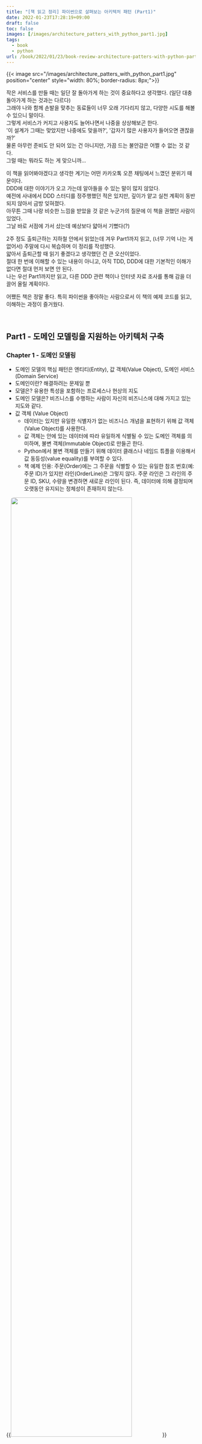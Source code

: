 ```yaml
---
title: "[책 읽고 정리] 파이썬으로 살펴보는 아키텍처 패턴 (Part1)"
date: 2022-01-23T17:28:19+09:00
draft: false
toc: false
images: [/images/architecture_patters_with_python_part1.jpg]
tags:
  - book
  - python
url: /book/2022/01/23/book-review-architecture-patters-with-python-part1/
---
```

{{< image src="/images/architecture_patters_with_python_part1.jpg" position="center" style="width: 80%; border-radius: 8px;">}}

작은 서비스를 만들 때는 일단 잘 돌아가게 하는 것이 중요하다고 생각했다. (일단 대충 돌아가게 하는 것과는 다르다)  
그래야 나와 함께 손발을 맞추는 동료들이 너무 오래 기다리지 않고, 다양한 시도를 해볼 수 있으니 말이다.  
그렇게 서비스가 커지고 사용자도 늘어나면서 나중을 상상해보곤 한다.  
'이 설계가 그때는 맞았지만 나중에도 맞을까?', '갑자기 많은 사용자가 들어오면 괜찮을까?'  
물론 아무런 준비도 안 되어 있는 건 아니지만, 가끔 드는 불안감은 어쩔 수 없는 것 같다.  
그럴 때는 뭐라도 하는 게 맞으니까...  

이 책을 읽어봐야겠다고 생각한 계기는 어떤 카카오톡 오픈 채팅에서 느꼈던 분위기 때문이다.  
DDD에 대한 이야기가 오고 가는데 알아들을 수 있는 말이 많지 않았다.  
예전에 사내에서 DDD 스터디를 정주행했던 적은 있지만, 깊이가 얕고 실천 계획이 동반되지 않아서 금방 잊혀졌다.  
아무튼 그때 나랑 비슷한 느낌을 받았을 것 같은 누군가의 질문에 이 책을 권했던 사람이 있었다.  
그날 바로 서점에 가서 샀는데 예상보다 얇아서 기뻤다(?)  

2주 정도 출퇴근하는 지하철 안에서 읽었는데 겨우 Part1까지 읽고, (너무 기억 나는 게 없어서) 주말에 다시 복습하며 이 정리를 작성했다.  
얇아서 출퇴근할 때 읽기 좋겠다고 생각했던 건 큰 오산이었다.  
절대 한 번에 이해할 수 있는 내용이 아니고, 아직 TDD, DDD에 대한 기본적인 이해가 없다면 절대 먼저 보면 안 된다.  
나는 우선 Part1까지만 읽고, 다른 DDD 관련 책이나 인터넷 자료 조사를 통해 감을 더 끌어 올릴 계획이다.  

어쨌든 책은 정말 좋다. 특히 파이썬을 좋아하는 사람으로서 이 책의 예제 코드를 읽고, 이해하는 과정이 즐거웠다.  


<br/>

## Part1 - 도메인 모델링을 지원하는 아키텍처 구축
### Chapter 1 - 도메인 모델링
- 도메인 모델의 핵심 패턴은 엔티티(Entity), 값 객체(Value Object), 도메인 서비스(Domain Service)
- 도메인이란? 해결하려는 문제일 뿐
- 모델은? 유용한 특성을 포함하는 프로세스나 현상의 지도
- 도메인 모델은? 비즈니스를 수행하는 사람이 자신의 비즈니스에 대해 가지고 있는 지도와 같다.
- 값 객체 (Value Object)
  - 데이터는 있지만 유일한 식별자가 없는 비즈니스 개념을 표현하기 위해 값 객체(Value Object)를 사용한다.
  - 값 객체는 안에 있는 데이터에 따라 유일하게 식별될 수 있는 도메인 객체를 의미하며, 불변 객체(Immutable Object)로 만들곤 한다.
  - Python에서 불변 객체를 만들기 위해 데이터 클래스나 네임드 튜플을 이용해서 값 동등성(value equality)를 부여할 수 있다.
  -   책 예제 인용: 주문(Order)에는 그 주문을 식별할 수 있는 유일한 참조 번호(예: 주문 ID)가 있지만 라인(OrderLine)은 그렇지 않다. 주문 라인은 그 라인의 주문 ID, SKU, 수량을 변경하면 새로운 라인이 된다. 즉, 데이터에 의해 결정되며 오랫동안 유지되는 정체성이 존재하지 않는다.

{{<image src="https://www.cosmicpython.com/book/images/apwp_0104.png" position="center" style="width: 80%; border-radius: 8px;">}}

- 엔티티(Entity)
  - 오랫동안 유지되는 정체성이 존재하는 도메인 객체를 설명할 때 사용한다.
  - 이름을 `Name`이라는 클래스로 정의한다면 이름이 다른 `Name`객체는 서로 같지 않다. 하지만 `Name`객체를 갖는 사람(`Person`) 클래스는 영속적인 정체성(persistent identity)을 갖고 있다.
  - 따라서 값 객체와 달리 엔티티에는 정체성 동등성(identity equality)이 있다.
- 모든 것을 객체로 만들 필요가 없다.
  - 코드에서 '동사(verb)'에 해당하는 부분을 표현하려면 함수를 사용하는 것이 좋다.
  - `FooManager`, `BarBuilder`, `BazFactory` 대신 `manage_foo()`, `build_bar()`, `get_baz()`함수를 쓰는 편이 가독성이 더 좋고 표현력이 좋다.

<br/>

### Chapter 2 - 저장소 패턴 (Repository)
- 데이터 저장소를 간단하게 추상화한 것으로 이 패턴을 사용하면 모델 계층과 데이터 계층을 분리할 수 있다.
- 이 간단한 추상화는 데이터베이스의 복잡성을 감춰서 시스템을 테스트하기 더 좋게 만든다.

{{<image src="https://www.cosmicpython.com/book/images/apwp_0201.png" position="center" style="width: 80%; border-radius: 8px;">}}

- 도메인 모델에는 그 어떤 의존성도 없어야 한다.
  - 하부 구조와 관련된 문제가 도메인 모델에 지속적으로 영향을 끼쳐서 단위 테스트를 느리게 하고 도메인 모델을 변경할 능력이 감소된다. 
  - 모델을 내부에 있는 것으로 간주하고, 의존성이 내부로 들어오도록 만들어야 한다. 

{{<image src="https://www.cosmicpython.com/book/images/apwp_0203.png" position="center" style="width: 80%; border-radius: 8px;">}}

- 이 모델을 관계형 데이터베이스로 연결하려면 어떻게 해야할까?
  1. 일반적인 ORM(객체 관계 매핑) 방식: ORM에 의존하는 방식
    - ORM이 제공하는 가장 중요한 기능은 영속성 무지(persistent ignorance)다. 도메인 모델이 데이터를 어떻게 저장하는 지에 대해 알 필요가 없다는 의미다. 
    - 영속성 무지가 성립하면 특정 데이터베이스 기술에 도메인이 직접 의존하지 않도록 유지할 수 있다. 
    - 이 관점에서 ORM을 사용하는 것은 이미 DIP(의존성 역전)의 한 예다. 하드코딩한 SQL에 의존하는 대신 추상화인 ORM을 의존한다. 하지만 이것만으로 충분하지 않다.

  > 이 모델이 데이터베이스에 대해 무지하다고 말할 수 있을까? 모델 프로퍼티가 직접 데이터베이스 열과 연관되어 있는데 어떻게 저장소와 관련된 관심사를 모델로부터 분리할 수 있을까? 

  ```python
  from sqlalchemy import Column, ForeignKey, Integer, String
  from sqlalchemy.ext.declarative import declarative_base
  from sqlalchemy.orm import relationship

  Base = declarative_base()

  class Order(Base):
      id = Column(Integer, primary_key=True)

  class OrderLine(Base):
      id = Column(Integer, primary_key=True)
      sku = Column(String(250))
      qty = Integer(String(250))
      order_id = Column(Integer, ForeignKey('order.id'))
      order = relationship(Order)
  ```

  2. 의존성 역전 : 모델에 의존하는 ORM
    - 스키마를 별도로 정의하고 스키마와 도메인 모델을 상호 변환하는 매퍼(mapper)를 정의한다.

  > `start_mapper()` 함수를 호출하지 않으면 도메인 모델 클래스는 데이터베이스를 인식하지 못한다.

  ```python
  from sqlalchemy.orm import mapper, relationship

  import model  #(1)


  metadata = MetaData()

  order_lines = Table(  #(2)
      "order_lines",
      metadata,
      Column("id", Integer, primary_key=True, autoincrement=True),
      Column("sku", String(255)),
      Column("qty", Integer, nullable=False),
      Column("orderid", String(255)),
  )

  ...

  def start_mappers():
      lines_mapper = mapper(model.OrderLine, order_lines)
  ```

- 저장소 패턴 소개 
  - 저장소 패턴은 영속적 저장소를 추상화한 것이다. 모든 데이터가 메모리상에 존재하는 것처럼 데이터 접근과 관련된 세부 사항을 감춘다.
  - 가장 간단한 저장소에는 `add()`, `get()` 메서드 두 가지 밖에 없다. 이렇게 단순성을 강제로 유지하면 도메인 모델과 데이터베이스 사이의 결합을 끊을 수 있다.
  - 저장소 패턴과 ORM은 모두 Raw SQL문을 대신하는 추상화 역할을 한다. 저장소 뒤에 ORM을 쓰거나 ORM 뒤에 저장소를 쓸 필요가 없다. ORM 없이 직접 저장소를 구현하지 이유는 없다.

{{<image src="https://www.cosmicpython.com/book/images/apwp_0205.png" position="center" style="width: 80%; border-radius: 8px;">}}

  - 정리하자면, 도메인 모델은 인프라에 대해 걱정할 필요가 없어야 한다. ORM은 모델을 임포트해야 하며 모델이 ORM을 임포트해서는 안된다.
  - 저장소 패턴은 영속적 저장소에 대한 단순한 추상화다. 저장소는 컬렉션이 메모리상에 있는 객체라는 환상을 제공한다. 저장소를 사용하면 핵심 애플리케이션에는 영향을 미치 앟으면서 인프라를 이루는 세부 구조를 변경하거나 `FakeRepository`를 쉽게 작성할 수 있다.

<br/>

### Chapter 3 - 결합과 추상화
- 저장소 패턴은 영구 저장소에 대한 추상화다.
- B 컴포넌트가 깨지는 게 두려워서 A 컴포넌트를 변경할 수 없는 경우 이 두 컴포넌트가 서로 결합되어 있다고 한다.
- 지역적 결합은 좋은 것이다. 결합된 요소들 사이에 응집(cohesion)이 있다는 용어로 표현한다. 하지만 전역적 결합은 성가신 존재다. 코드를 변경하는 데 드는 비용을 증가시킨다. 

<br/>

### Chapter 4 - 플라스크 API와 서비스 계층
- 서비스 계층은 플라스크와 도메인 모델 사이에 유스 케이스를 담는 추상화 역할을 할 수 있게 한다. 
- 실제 API 엔드포인트(HTTP)와 실제 데이터베이스를 사용하는 테스트를 E2E(end to end) 테스트라고 부른다.

> 아래 코드는 플라스크 함수에서 몇 가지 오류 처리를 추가하고 있다. 
> 이렇게 할수록 점점 E2E 테스트 개수가 늘어나서 역 피라미드형 테스트가 된다. 

```python
def is_valid_sku(sku, batches):
    return sku in {b.sku for b in batches}


@app.route("/allocate", methods=["POST"])
def allocate_endpoint():
    session = get_session()
    batches = repository.SqlAlchemyRepository(session).list()
    line = model.OrderLine(
        request.json["orderid"], request.json["sku"], request.json["qty"],
    )

    if not is_valid_sku(line.sku, batches):
        return {"message": f"Invalid sku {line.sku}"}, 400

    try:
        batchref = model.allocate(line, batches)
    except model.OutOfStock as e:
        return {"message": str(e)}, 400

    session.commit()
    return {"batchref": batchref}, 201
```

- 플라스크 앱이 하는 일을 살펴보면 오케스트레이션이라고 부르는 요소가 상당 부분을 차지한다. 
- 저장소에서 여러 가지 가져오고, 데이터베이스 상태에 따라 입력을 검증하고 오류를 처리하며, 성공적인 경우 데이터를 커밋한다.
이런 작업 대부분은 웹 API 엔드포인트와 관련이 없다.
- 오케스트레이션은 E2E 테스트에서 실제로 테스트해야 하는 대상이 아니다.
- 서비스 2가지 요소로 불린다. 첫번째 애플리케이션 서비스는 다음과 같은 간단한 단계를 수행하여 애플리케이션을 제어한다.
  - 데이터베이스에서 데이터를 얻는다.
  - 도메인 모델을 업데이트한다.
  - 변경된 내용을 영속화한다.
- 두 번째 도메인 서비스는 도메인 모델에 속하지만 근본적으로 상태가 있는 엔티티나 값 객체에 속하지 않는 로직을 부르는 이름이다.

{{<image src="https://www.cosmicpython.com/book/images/apwp_0403.png" position="center" style="width: 80%; border-radius: 8px;">}}

<br/>

### Chapter 5 - 높은 기어비와 낮은 기어비의 TDD
- 서비스 계층에 대해 테스트하면 더는 도메인 모델 테스트가 필요없다.  

```python
# domain-layer test:
def test_prefers_current_stock_batches_to_shipments():
    in_stock_batch = Batch("in-stock-batch", "RETRO-CLOCK", 100, eta=None)
    shipment_batch = Batch("shipment-batch", "RETRO-CLOCK", 100, eta=tomorrow)
    line = OrderLine("oref", "RETRO-CLOCK", 10)

    allocate(line, [in_stock_batch, shipment_batch])

    assert in_stock_batch.available_quantity == 90
    assert shipment_batch.available_quantity == 100


# service-layer test:
def test_prefers_warehouse_batches_to_shipments():
    in_stock_batch = Batch("in-stock-batch", "RETRO-CLOCK", 100, eta=None)
    shipment_batch = Batch("shipment-batch", "RETRO-CLOCK", 100, eta=tomorrow)
    repo = FakeRepository([in_stock_batch, shipment_batch])
    session = FakeSession()

    line = OrderLine('oref', "RETRO-CLOCK", 10)

    services.allocate(line, repo, session)

    assert in_stock_batch.available_quantity == 90
    assert shipment_batch.available_quantity == 100
```

- 테스트가 있으면 시스템을 바꾸는데 두려움이 없다. 하지만 도메인 모델에 대한 테스트가 너무 많으면 코드 베이스를 바꿀 때마다 많은 테스트를 변경해야 하는 문제가 생긴다.
- 변하면 안 되는 시스템의 특성을 강제로 유지하기 위해 테스트를 사용한다. 예를 들어 API가 계속 200OK를 반환하는지, 데이터베이스 세션이 커밋을 하는지, 주문이 여전히 할당되는지...
- API에 대한 테스트를 작성하면 도메인 모델을 리팩터링할 때 변경해야 하는 코드의 양을 줄일 수 있다. 
  - 서비스 계층에 대한 테스트만 수행하도록 우리 자신을 제한하자.
  - 직접 모델 객체의 '사적인' 속성이나 메서드와 테스트가 직접 상호작용하지 못하게 막는다면 좀 더 자유롭게 모델을 리팩터링할 수 있다.
- 온전히 서비스 계층의 기능만 사용하는 서비스 계층 테스트를 작성하면 도메인에 대한 의존 관계를 모두 제거할 수 있다.
  - 일반적으로 서비스 계층 테스트에서 도메인 계층에 있는 요소가 필요하다면 이는 서비스 계층이 완전하지 않다는 의미

```python
# tests/unit/test_services.py
def test_add_batch():
    repo, session = FakeRepository([]), FakeSession()
    services.add_batch("b1", "CRUNCHY-ARMCHAIR", 100, None, repo, session)
    assert repo.get("b1") is not None
    assert session.committed

# service_layer/services.py
def add_batch(
    ref: str, sku: str, qty: int, eta: Optional[date],
    repo: AbstractRepository, session,
) -> None:
    repo.add(model.Batch(ref, sku, qty, eta))
    session.commit()


def allocate(
    orderid: str, sku: str, qty: int,
    repo: AbstractRepository, session
) -> str:
```

- 서비스 계층을 도메인 객체가 아니라 원시 타입을 바탕으로 작성하라

```python

# 이전: allocate는 도메인 객체를 받는다 (service_layer/services.py)
def allocate(line: OrderLine, repo: AbstractRepository, session) -> str:
  pass

# 이후: allocate는 문자열과 정수를 받는다 
def allocate(
    orderid: str, sku: str, qty: int,
    repo: AbstractRepository, session
) -> str:
  pass
```

- 이상적인 경우 테스트해야 할 모든 서비스를 오직 서비스 계층을 기반으로 테스트할 수 있다.

<br/>

### Chapter 6 - 작업 단위 패턴 (UoW)
- 저장소와 서비스 계층 패턴을 하나로 묶어 주는 마지막 퍼즐은 Unit of Work(UoW) 패턴이다.
- 저장소 패턴이 영속적 저장소 개념에 대한 추상화라면 UoW는 원자적 연산(Atomic operation) 개념의 추상화다.
- UoW 패턴을 사용하면 서비스 계층과 데이터 계층을 완전히 분리할 수 있다.

> ▼ UoW가 없는 경우: API는 서비스 계층, 저장소 계층, 데이터베이스와 직접 소통한다.

{{<image src="https://www.cosmicpython.com/book/images/apwp_0601.png" position="center" style="width: 80%; border-radius: 8px;">}}

> ▼ UoW가 있는 경우 : UoW가 데이터베이스 상태를 관리한다.

{{<image src="https://www.cosmicpython.com/book/images/apwp_0602.png" position="center" style="width: 80%; border-radius: 8px;">}}

- 이 작업은 파이썬의 컨텍스트 매니저를 이용해서 만들 수 있다.

```python
# src/allocation/service_layer/unit_of_work.py

DEFAULT_SESSION_FACTORY = sessionmaker(  #(1)
    bind=create_engine(
        config.get_postgres_uri(),
    )
)


class SqlAlchemyUnitOfWork(AbstractUnitOfWork):
    def __init__(self, session_factory=DEFAULT_SESSION_FACTORY):
        self.session_factory = session_factory  #(1)

    def __enter__(self):
        self.session = self.session_factory()  # type: Session  #(2)
        self.batches = repository.SqlAlchemyRepository(self.session)  #(2)
        return super().__enter__()

    def __exit__(self, *args):
        super().__exit__(*args)
        self.session.close()  #(3)

    def commit(self):  #(4)
        self.session.commit()

    def rollback(self):  #(4)
        self.session.rollback()
```

- UoW를 사용해서 만든 서비스 계층

```python
# src/allocation/service_layer/services.py)

def add_batch(
    ref: str, sku: str, qty: int, eta: Optional[date],
    uow: unit_of_work.AbstractUnitOfWork,  #(1)
):
    with uow:
        uow.batches.add(model.Batch(ref, sku, qty, eta))
        uow.commit()


def allocate(
    orderid: str, sku: str, qty: int,
    uow: unit_of_work.AbstractUnitOfWork,  #(1)
) -> str:
    line = OrderLine(orderid, sku, qty)
    with uow:
        batches = uow.batches.list()
        if not is_valid_sku(line.sku, batches):
            raise InvalidSku(f"Invalid sku {line.sku}")
        batchref = model.allocate(line, batches)
        uow.commit()
    return batchref
```
- UoW 패턴은 데이터 무결성 중심의 추상화다.
- 도메인 모델의 일관성을 강화하고 성능을 향상시킬 때 도움이 된다. 
- 파이썬의 콘텍스트 매니저는 원자적으로 한 그룹으로 묶어야 하는 코드 블록을 시각적으로 쉽게 볼 수 있게 해준다.
  - 트랜잭션 시작과 끝을 명시적으로 제어할 수 있다.
  - 트랜잭션 말고도 이벤트, 메시지 버스를 사용할 때도 원자성은 도움이 된다.
  - 하지만 ORM이 이미 원자성의 좋은 추상화를 제공할 수도 있다. 

<br/>

### Chapter 7 - 애그리게이트와 일관성 경계
- 도메인 객체가 개념적으로나 영속적 저장소 안에서 내부적으로 일관성을 유지하는 방법, 일관성 경계(Consistency boundary)
- 애그리게이트(Aggregate)는 다른 도메인 객체들을 포함하며 이 객체 컬렉션 전체를 한꺼번에 다룰 수 있게 해주는 도메인 객체
  - 데이터 변경이라는 목적을 위해 한 단위로 취급할 수 있는 연관된 객체의 묶음 (에릭 에번스, 도메인 주도 설계)
- 애그리게이트에 있는 객체를 변경하는 유일한 방법은 애그리게이트와 그 안의 객체 전체를 불러와서 애그리게이트 자체에 대해 메서드를 호출하는 것
- 모델이 복잡해지고 엔티티와 값 객체가 늘어나면서 서로 참조가 얽히고설킨다. 그래서 누가 어떤 객체를 변경할 수 있는지 추적하기 어려워진다.
  - 모델 안에 컬렉션이 있으면 어떤 엔티티를 선정해서 그 엔티티와 관련된 모든 객체를 변경할 수 있는 단일 진입점으로 삼으면 좋다. 
  - 예를 들면 쇼핑몰의 '장바구니'는 한 단위로 다뤄야 하는 상품들로 이루어진 컬렉션이다. 각 장바구니는 자신만의 불변조건을 유지할 책임을 담당하는 동시성 경계다.

<br/>

### 마무리
{{<image src="https://www.cosmicpython.com/book/images/apwp_0705.png" position="center" style="width: 80%; border-radius: 8px;">}}

<br/>

---
## 참고 자료
- [Building an Architecture to Support Domain Modeling](https://www.cosmicpython.com/book/part1.html)
- [FastAPI Microservice Patterns: Domain Driven Design | by Florian Kromer | Medium](https://florian-kromer.medium.com/fastapi-microservice-patterns-domain-driven-design-e99f6f475691)

